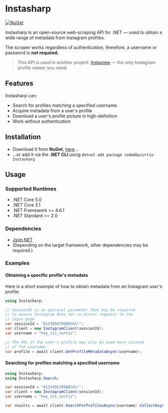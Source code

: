 # Instasharp
[![NuGet](https://img.shields.io/nuget/v/codedbycurtis-Instasharp?style=flat-square)](https://www.nuget.org/packages/codedbycurtis-Instasharp/)

Instasharp is an open-source web-scraping API for .NET — used to obtain a wide range of metadata from Instagram profiles.

The scraper works regardless of authentication, therefore, a username or password is **not required.**

> This API is used in another project: [Instaview](https://www.github.com/codedbycurtis/Instaview) — the only Instagram profile viewer you need.

## Features
Instasharp can:
- Search for profiles matching a specified username
- Acquire metadata from a user's profile
- Download a user's profile picture in high-definition
- Work without authentication

## Installation
- Download it from **NuGet**, [here](https://www.nuget.org/packages/codedbycurtis-Instasharp/)...
- ...or add it via the **.NET CLI** using `dotnet add package codedbycurtis-Instasharp`

## Usage
### Supported Runtimes
- .NET Core 5.0
- .NET Core 3.1
- .NET Framework >= 4.6.1
- .NET Standard >= 2.0

### Dependencies
- [Json.NET](https://github.com/JamesNK/Newtonsoft.Json)
- (Depending on the target framework, other dependencies may be required.)

### Examples
#### Obtaining a specific profile's metadata
Here is a short example of how to obtain metadata from an Instagram user's profile:

```C#
using Instasharp;

// SessionID is an optional parameter that may be required
// to ensure Instagram does not re-direct requests to the
// login page
var sessionId = "0123456789ABC&%!";
var client = new InstagramClient(sessionId);
var username = "hey_its_curtis";

// The URL of the user's profile may also be used here instead
// of the username
var profile = await client.GetProfileMetadataAsync(username);
```

#### Searching for profiles matching a specified username
```C#
using Instasharp;
using Instasharp.Search;

var sessionId = "0123456789ABC&%!";
var client = new InstagramClient(sessionId);
var username = "hey_its_curtis";

var results = await client.SearchForProfilesAsync(username).CollectAsync();
```
